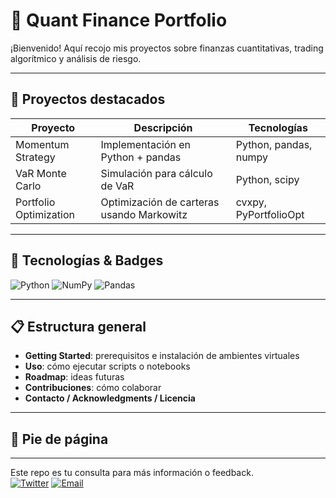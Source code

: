 # 🧠 Quant Finance Portfolio

¡Bienvenido! Aquí recojo mis proyectos sobre finanzas cuantitativas, trading algorítmico y análisis de riesgo.

---

## 🚀 Proyectos destacados

| Proyecto | Descripción | Tecnologías |
|---------|-------------|-------------|
| Momentum Strategy | Implementación en Python + pandas | Python, pandas, numpy |
| VaR Monte Carlo | Simulación para cálculo de VaR | Python, scipy |
| Portfolio Optimization | Optimización de carteras usando Markowitz | cvxpy, PyPortfolioOpt |

---

## 🧰 Tecnologías & Badges

![Python](https://img.shields.io/badge/Python-3670A0?style=for-the-badge&logo=python)
![NumPy](https://img.shields.io/badge/NumPy-013243?style=for-the-badge&logo=numpy)
![Pandas](https://img.shields.io/badge/Pandas-150458?style=for-the-badge&logo=pandas)

---

## 📋 Estructura general

- **Getting Started**: prerequisitos e instalación de ambientes virtuales
- **Uso**: cómo ejecutar scripts o notebooks
- **Roadmap**: ideas futuras
- **Contribuciones**: cómo colaborar
- **Contacto / Acknowledgments / Licencia**

---

## 📌 Pie de página

---

Este repo es tu consulta para más información o feedback.  
[![Twitter](https://img.shields.io/badge/Twitter-blue?style=for-the-badge&logo=twitter)](https://twitter.com/tu_usuario) [![Email](https://img.shields.io/badge/Email-grey?style=for-the-badge&logo=gmail)](mailto:tu@email.com)
